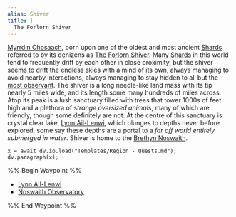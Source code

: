```yaml
---
alias: Shiver
title: |
  The Forlorn Shiver
---
```


[Myrrdin Chosaach](/People/Party/Myrrdin%20Chosaach.md), born upon one of the oldest and most ancient [Shards](/Locations/Cloud%20Sea/Shards/Shards.md) referred to by its denizens as [The Forlorn Shiver](/Locations/Cloud%20Sea/Shards/The%20Forlorn%20Shiver/The%20Forlorn%20Shiver.md). Many [Shards](/Locations/Cloud%20Sea/Shards/Shards.md) in this world tend to frequently drift by each other in close proximity, but the shiver seems to drift the endless skies with a mind of its own, always managing to avoid nearby interactions, always managing to stay hidden to all but the [most observant](/Groups/Human%20Kingdom.md). The shiver is a long needle-like land mass with its tip nearly 5 miles wide, and its length some many hundreds of miles across. Atop its peak is a lush sanctuary filled with trees that tower 1000s of feet high and a plethora of *strange oversized animals*, many of which are friendly, though some definitely are not. At the centre of this sanctuary is crystal clear lake, [Lynn Ail-Lenwi](/Locations/Cloud%20Sea/Shards/The%20Forlorn%20Shiver/Lynn%20Ail-Lenwi.md), which plunges to depths never before explored, some say these depths are a portal to a *far off world entirely submerged in water*. Shiver is home to the [Brethyn Noswaith](/Groups/Brethyn%20Noswaith.md).

````dataviewjs
x = await dv.io.load("Templates/Region - Quests.md");
dv.paragraph(x);
````

%% Begin Waypoint %%

* [Lynn Ail-Lenwi](/Locations/Cloud%20Sea/Shards/The%20Forlorn%20Shiver/Lynn%20Ail-Lenwi.md)
* [Noswaith Observatory](/Locations/Cloud%20Sea/Shards/The%20Forlorn%20Shiver/Noswaith%20Observatory.md)

%% End Waypoint %%

